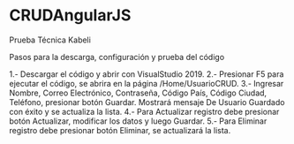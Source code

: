 # CRUDAngularJS
Prueba Técnica Kabeli

Pasos para la descarga, configuración y prueba del código

1.- Descargar el código y abrir con VisualStudio 2019.
2.- Presionar F5 para ejecutar el código, se abrira en la página /Home/UsuarioCRUD.
3.- Ingresar Nombre, Correo Electrónico, Contraseña, Código País, Código Ciudad, Teléfono, presionar botón Guardar. Mostrará mensaje De Usuario Guardado con éxito y se actualiza la lista.
4.- Para Actualizar registro debe presionar botón Actualizar, modificar los datos y luego Guardar.
5.- Para Eliminar registro debe presionar botón Eliminar, se actualizará la lista.

